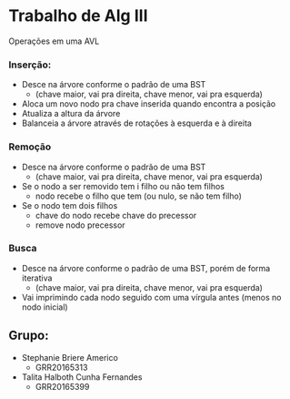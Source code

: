 # Trabalho de Alg III
Operações em uma AVL
### Inserção:
* Desce na árvore conforme o padrão de uma BST 
    * (chave maior, vai pra direita, chave menor, vai pra esquerda)
* Aloca um novo nodo pra chave inserida quando encontra a posição
* Atualiza a altura da árvore
* Balanceia a árvore através de rotações à esquerda e à direita


### Remoção
* Desce na árvore conforme o padrão de uma BST  
    * (chave maior, vai pra direita, chave menor, vai pra esquerda)
* Se o nodo a ser removido tem i filho ou não tem filhos
   *  nodo recebe o filho que tem (ou nulo, se não tem filho)
* Se o nodo tem dois filhos
    * chave do nodo recebe chave do precessor
    * remove nodo precessor


### Busca 
* Desce na árvore conforme o padrão de uma BST, porém de forma iterativa
    * (chave maior, vai pra direita, chave menor, vai pra esquerda)
* Vai imprimindo cada nodo seguido com uma vírgula antes (menos no nodo inicial)


## Grupo:
* Stephanie Briere Americo
    * GRR20165313 
* Talita Halboth Cunha Fernandes
    * GRR20165399
